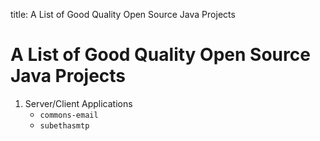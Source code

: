title: A List of Good Quality Open Source Java Projects


# A List of Good Quality Open Source Java Projects

1. Server/Client Applications
    * `commons-email`
    * `subethasmtp`
